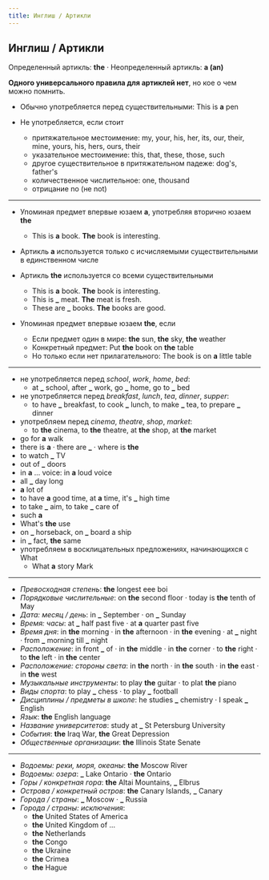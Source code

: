 ```yaml
---
title: Инглиш / Артикли
---
```


## Инглиш / Артикли

Определенный артикль: **the** · Неопределенный артикль: **a (an)**

**Одного универсального правила для артиклей нет**, но кое о чем можно помнить.

- Обычно употребляется перед существительными: This is **a** pen

- Не употребляется, если стоит
  - притяжательное местоимение: my, your, his, her, its, our, their, mine, yours, his, hers, ours, their
  - указательное местоимение: this, that, these, those, such
  - другое существительное в притяжательном падеже: dog's, father's
  - количественное числительное: one, thousand
  - отрицание no (не not)

--- 

- Упоминая предмет впервые юзаем **a**, употребляя вторично юзаем **the**
  - This is **a** book. **The** book is interesting.

- Артикль **a** используется только с исчисляемыми существительными в единственном числе
- Артикль **the** используется со всеми существительными
  - This is **a** book. **The** book is interesting.
  - This is **_** meat. **The** meat is fresh.
  - These are **_** books. **The** books are good.

- Упоминая предмет впервые юзаем **the**, если
  - Если предмет один в мире: **the** sun, **the** sky, **the** weather
  - Конкретный предмет: Put **the** book on **the** table
  - Но только если нет прилагательного: The book is on **a** little table

---

- не употребляется перед *school*, *work*, *home*, *bed*:
  - at **_** school, after **_** work, go **_** home, go to **_** bed
- не употребляется перед *breakfast*, *lunch*, *tea*, *dinner*, *supper*:
  - to have **_** breakfast, to cook **_** lunch, to make **_** tea, to prepare **_** dinner
- употребляем перед *cinema*, *theatre*, *shop*, *market*:
  - to **the** cinema, to **the** theatre, at **the** shop, at **the** market
- go for **a** walk
- there is **a** · there are **_** · where is **the**
- to watch **_** TV
- out of **_** doors
- in **a** ... voice: in **a** loud voice
- all **_** day long
- **a** lot of 
- to have **a** good time, at **a** time, it's **_** high time
- to take **_** aim, to take **_** care of
- such **a**
- What's **the** use
- on **_** horseback, on **_** board a ship
- in **_** fact, **the** same
- употребляем в восклицательных предложениях, начинающихся с What
  - What **a** story Mark 

---

- *Превосходная степень*: **the** longest eee boi
- *Порядковые числительные*: on **the** second floor · today is **the** tenth of May
- *Дата: месяц / день*: in **_** September · on **_** Sunday
- *Время: часы*: at **_** half past five · at **a** quarter past five
- *Время дня*: in **the** morning · in **the** afternoon · in **the** evening · at **_** night · from **_** morning till **_** night 
- *Расположение*: in front **_** of · in **the** middle · in **the** corner · to **the** right · to **the** left · in **the** center
- *Расположение: стороны света*: in **the** north · in **the** south · in **the** east · in **the** west
- *Музыкальные инструменты*: to play **the** guitar · to plat **the** piano
- *Виды спорта*: to play **_** chess · to play **_** football
- *Дисциплины / предметы в школе*: he studies **_** chemistry · I speak **_** English
- *Язык*: **the** English language
- *Название университетов*: study at **_** St Petersburg University
- *События*: **the** Iraq War, **the** Great Depression
- *Общественные организации*: **the** Illinois State Senate

---

- *Водоемы: реки, моря, океаны*: **the** Moscow River
- *Водоемы: озера*: **_** Lake Ontario · **the** Ontario
- *Горы / конкретная гора*: **the** Altai Mountains, **_** Elbrus
- *Острова / конкретный остров*: **the** Canary Islands, **_** Canary
- *Города / страны*: **_** Moscow · **_** Russia
- *Города / страны: исключения*:
  - **the** United States of America
  - **the** United Kingdom of ...
  - **the** Netherlands
  - **the** Congo
  - **the** Ukraine
  - **the** Crimea
  - **the** Hague
